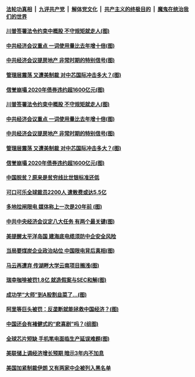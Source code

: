 ####  [法轮功真相](../../../../basic/blob/master/README.md?t=12201302) &nbsp;|&nbsp; [九评共产党](../../../../9ping.md/blob/master/README.md?t=12201302) &nbsp;|&nbsp; [解体党文化](../../../../jtdwh.md/blob/master/README.md?t=12201302)  &nbsp;|&nbsp; [共产主义的终极目的](../../../../gczydzjmd.md/blob/master/README.md?t=12201302) &nbsp;|&nbsp; [魔鬼在统治我们的世界](../../../../mgztzwmdsj.md/blob/master/README.md?t=12201302) 

#### [川普签署法令约束中概股 不守规矩就走人(图)](../pages/p5/956422.md?t=12201302) 

#### [中共经济会议重点 一词使用量比去年增十倍(图)](../pages/p5/956423.md?t=12201302) 

#### [中共经济会议提房地产 非常时期的特别信号(图)](../pages/p5/956388.md?t=12201302) 

#### [管理层震荡 又遭美制裁 对中芯国际冲击多大？(图)](../pages/p5/956383.md?t=12201302) 

#### [信誉崩塌 2020年债券违约超1600亿元(图)](../pages/p5/956378.md?t=12201302) 


#### [川普签署法令约束中概股 不守规矩就走人(图)](../pages/p5/956422.md?t=12201302) 

#### [中共经济会议重点 一词使用量比去年增十倍(图)](../pages/p5/956423.md?t=12201302) 

#### [中共经济会议提房地产 非常时期的特别信号(图)](../pages/p5/956388.md?t=12201302) 

#### [管理层震荡 又遭美制裁 对中芯国际冲击多大？(图)](../pages/p5/956383.md?t=12201302) 

#### [信誉崩塌 2020年债券违约超1600亿元(图)](../pages/p5/956378.md?t=12201302) 

#### [中国脱贫？原来是贫穷线比世银标准还低](../pages/p5/956362.md?t=12201302) 

#### [可口可乐全球裁员2200人 遣散费或达5.5亿](../pages/p5/956357.md?t=12201302) 

#### [多地拉闸限电 媒体称上一次是20年前&nbsp;(图)](../pages/p5/956341.md?t=12201302) 


#### [中共中央经济会议定八大任务 有两个最关键(图)](../pages/p5/956292.md?t=12201302) 

#### [美提醒太平洋岛国 建海底电缆须防中企安全风险](../pages/p5/956284.md?t=12201302) 

#### [当局要煤炭企业政治站位 中国限电背后真相(图)](../pages/p5/956279.md?t=12201302) 

#### [马云再遭弃 传湖畔大学云南项目搁浅(图)](../pages/p5/956268.md?t=12201302) 

#### [瑞幸咖啡被罚1.8亿 就造假案与SEC和解(图)](../pages/p5/956277.md?t=12201302) 

#### [成功学“大师”到A股割韭菜了…(图)](../pages/p5/956146.md?t=12201302) 

#### [阿里等巨头被罚：反垄断就能拯救中国经济？(图)](../pages/p5/956155.md?t=12201302) 

#### [中国还会有褚健式的“悲喜剧”吗？(组图)](../pages/p5/956152.md?t=12201302) 

#### [全球芯片短缺 手机笔电面临生产延误难题(图)](../pages/p5/956184.md?t=12201302) 

#### [美联储上调经济增长预期 暗示3年内不加息](../pages/p5/956162.md?t=12201302) 

#### [美国加紧制裁伊朗 又有两家中企被列入黑名单](../pages/p5/956160.md?t=12201302) 

